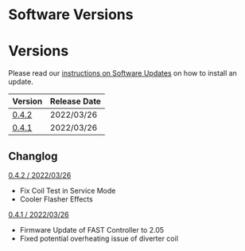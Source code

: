 # Software Versions

# Versions

Please read our [instructions on Software Updates](software_updates.md) on how to install an update.

| Version                                                              | Release Date   |
| -------------------------------------------------------------------- | -------------- |
| [0.4.2](https://images.the-forgotten-tales.com/totan_0.4.2.image)    | 2022/03/26     |
| [0.4.1](https://images.the-forgotten-tales.com/totan_0.4.1.image)    | 2022/03/26     |

## Changlog

 [0.4.2 / 2022/03/26](https://images.the-forgotten-tales.com/totan_0.4.2.image)

   * Fix Coil Test in Service Mode
   * Cooler Flasher Effects

[0.4.1 / 2022/03/26](https://images.the-forgotten-tales.com/totan_0.4.1.image)

   * Firmware Update of FAST Controller to 2.05
   * Fixed potential overheating issue of diverter coil

